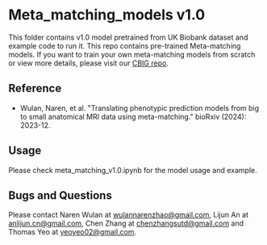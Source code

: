 # Meta_matching_models v1.0
This folder contains v1.0 model pretrained from UK Biobank dataset and example code to run it. This repo contains pre-trained Meta-matching models. If you want to train your own meta-matching models from scratch or view more details, please visit our [CBIG repo](https://github.com/ThomasYeoLab/CBIG/tree/master/stable_projects/predict_phenotypes/Naren2024_MMT1).


## Reference
+ Wulan, Naren, et al. "Translating phenotypic prediction models from big to small anatomical MRI data 
  using meta-matching." bioRxiv (2024): 2023-12. 
  

## Usage
Please check meta_matching_v1.0.ipynb for the model usage and example.

## Bugs and Questions
Please contact Naren Wulan at wulannarenzhao@gmail.com, Lijun An at anlijun.cn@gmail.com, Chen Zhang at chenzhangsutd@gmail.com and Thomas Yeo at yeoyeo02@gmail.com.
